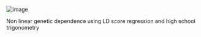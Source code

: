 
![image](https://github.com/MichelNivard/trigenometry/assets/11858442/63d46a1c-39d6-47d5-b49c-082f0c960874)


Non linear genetic dependence using LD score regression and high school trigonometry
